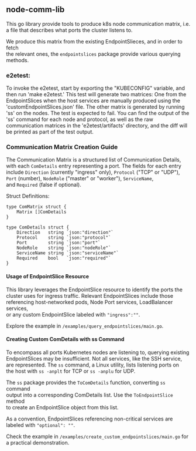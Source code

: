 ## node-comm-lib

This go library provide tools to produce k8s node communication matrix, i.e.  
a file that describes what ports the cluster listens to. 

We produce this matrix from the existing EndpointSlieces, and in order to fetch  
the relevant ones, the `endpointslices` package provide various querying methods. 


### e2etest:
To invoke the e2etest, start by exporting the "KUBECONFIG" variable, and then run 'make e2etest.' This test will generate two matrices:
One from the EndpointSlices when the host services are manually produced using the 'customEndpointSlices.json' file.
The other matrix is generated by running 'ss' on the nodes.
The test is expected to fail. You can find the output of the 'ss' command for each node and protocol,
as well as the raw communication matrices in the 'e2etest/artifacts' directory, and the diff will be printed as part of the test output.

### Communication Matrix Creation Guide

The Communication Matrix is a structured list of Communication Details,  
with each `ComDetails` entry representing a port. The fields for each entry  
include `Direction` (currently "ingress" only), `Protocol` ("TCP" or "UDP"),  
`Port` (number), `NodeRole` ("master" or "worker"), `ServiceName`,  
and `Required` (false if optional).

Struct Definitions:

```
type ComMatrix struct {
	Matrix []ComDetails
}

type ComDetails struct {
	Direction   string `json:"direction"`
	Protocol    string `json:"protocol"`
	Port        string `json:"port"`
	NodeRole    string `json:"nodeRole"`
	ServiceName string `json:"serviceName"`
	Required    bool   `json:"required"`
}
```

#### Usage of EndpointSlice Resource

This library leverages the EndpointSlice resource to identify the ports the  
cluster uses for ingress traffic. Relevant EndpointSlices include those  
referencing host-networked pods, Node Port services, LoadBalancer services,  
or any custom EndpointSlice labeled with `"ingress":""`.

Explore the example in `/examples/query_endpointslices/main.go`.

#### Creating Custom ComDetails with ss Command

To encompass all ports Kubernetes nodes are listening to, querying existing  
EndpointSlices may be insufficient. Not all services, like the SSH service,  
are represented. The `ss` command, a Linux utility, lists listening ports on  
the host with `ss -anplt` for TCP or `ss -anplu` for UDP.

The `ss` package provides the `ToComDetails` function, converting `ss` command  
output into a corresponding ComDetails list. Use the `ToEndpointSlice` method  
to create an EndpointSlice object from this list.

As a convention, EndpointSlices referencing non-critical services are labeled with `"optional": ""`.

Check the example in `/examples/create_custom_endpointslices/main.go` for a practical demonstration.